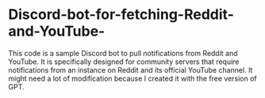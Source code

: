 # Discord-bot-for-fetching-Reddit-and-YouTube-
This code is a sample Discord bot to pull notifications from Reddit and YouTube. It is specifically designed for community servers that require notifications from an instance on Reddit and its official YouTube channel. It might need a lot of modification because I created it with the free version of GPT. 
